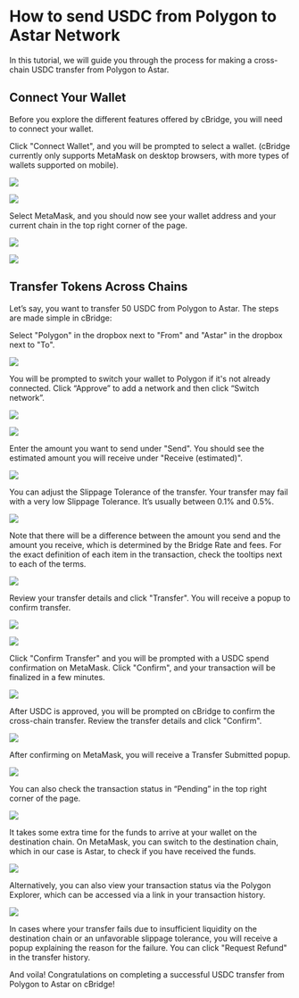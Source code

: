 # How to send USDC from Polygon to Astar Network

In this tutorial, we will guide you through the process for making a cross-chain USDC transfer from Polygon to Astar.

## **Connect Your Wallet**

Before you explore the different features offered by cBridge, you will need to connect your wallet.

Click "Connect Wallet", and you will be prompted to select a wallet. (cBridge currently only supports MetaMask on desktop browsers, with more types of wallets supported on mobile).

![](<../.gitbook/assets/image (125).png>)

![](<../.gitbook/assets/image (124).png>)

Select MetaMask, and you should now see your wallet address and your current chain in the top right corner of the page.

![](<../.gitbook/assets/image (110).png>)

![](<../.gitbook/assets/image (120).png>)

## **Transfer Tokens Across Chains**

Let’s say, you want to transfer 50 USDC from Polygon to Astar. The steps are made simple in cBridge:

Select "Polygon" in the dropbox next to "From" and "Astar" in the dropbox next to "To".

![](<../.gitbook/assets/image (129).png>)

You will be prompted to switch your wallet to Polygon if it's not already connected. Click “Approve” to add a network and then click “Switch network”.

![](<../.gitbook/assets/image (115).png>)

![](<../.gitbook/assets/image (119).png>)

Enter the amount you want to send under "Send". You should see the estimated amount you will receive under "Receive (estimated)".

![](<../.gitbook/assets/image (118).png>)

You can adjust the Slippage Tolerance of the transfer. Your transfer may fail with a very low Slippage Tolerance. It’s usually between 0.1% and 0.5%.

![](<../.gitbook/assets/image (112).png>)

Note that there will be a difference between the amount you send and the amount you receive, which is determined by the Bridge Rate and fees. For the exact definition of each item in the transaction, check the tooltips next to each of the terms.

![](<../.gitbook/assets/image (123).png>)

Review your transfer details and click "Transfer". You will receive a popup to confirm transfer.

![](<../.gitbook/assets/image (121).png>)

![](<../.gitbook/assets/image (127).png>)

Click "Confirm Transfer" and you will be prompted with a USDC spend confirmation on MetaMask. Click "Confirm", and your transaction will be finalized in a few minutes.

![](<../.gitbook/assets/image (114).png>)

After USDC is approved, you will be prompted on cBridge to confirm the cross-chain transfer. Review the transfer details and click "Confirm".

![](<../.gitbook/assets/image (126).png>)

After confirming on MetaMask, you will receive a Transfer Submitted popup.

![](<../.gitbook/assets/image (113).png>)

You can also check the transaction status in “Pending” in the top right corner of the page.

![](<../.gitbook/assets/image (117).png>)

It takes some extra time for the funds to arrive at your wallet on the destination chain. On MetaMask, you can switch to the destination chain, which in our case is Astar, to check if you have received the funds.

![](<../.gitbook/assets/image (122).png>)

Alternatively, you can also view your transaction status via the Polygon Explorer, which can be accessed via a link in your transaction history.

![](<../.gitbook/assets/image (128).png>)

In cases where your transfer fails due to insufficient liquidity on the destination chain or an unfavorable slippage tolerance, you will receive a popup explaining the reason for the failure. You can click "Request Refund" in the transfer history.

And voila! Congratulations on completing a successful USDC transfer from Polygon to Astar on cBridge!
